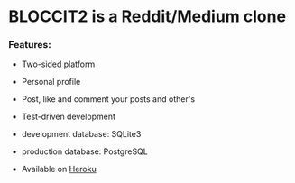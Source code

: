 # BLOCCIT2 is a Reddit/Medium clone

### Features:

* Two-sided platform
* Personal profile
* Post, like and comment your posts and other's

* Test-driven development
* development database: SQLite3
* production database: PostgreSQL

* Available on [Heroku](https://sayitnow.herokuapp.com/)
